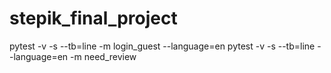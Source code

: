 # stepik_final_project

pytest -v -s --tb=line -m login_guest --language=en
pytest -v -s --tb=line --language=en -m need_review
